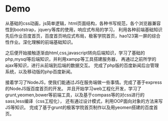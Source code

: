 # Demo




从基础的css动画，js简单逻辑，html页面结构，各种书写规范，各个浏览器兼容性到bootstrap，jquery等库的使用，响应式布局的学习，
利用各种前端基础知识先后作业百度首页，百度首页响应式布局，极客学院首页，hao123第一屏的综合性作业。深化理解的前端基础知识。

之后便开始接触逐渐由html,css,javascript转向后端知识，学习了基础的php,mysql等后端知识，并利用xampp等工具搭建服务器，
再通过之前所学的ajax等知识，进行从前端到后端的数据交互。
完成了php版的百度新闻后台管理系统，以及移动版的php百度新闻。

接着学习了NodeJS，使我们能通过JS在服务端做一些事情。完成了基于express的NodeJS版百度首页的开发。
并且开始学习web工程化开发，学习了grunt,yeomen,bower等前端工具，以及基于compass等的对css进行的sass,less编译（css工程化），
还有通过设计模式，利用OOP面向对象的方法来写JS等知识。
完成了基于grunt的极客学院首页制作以及用yeomen搭建的百度首页。





